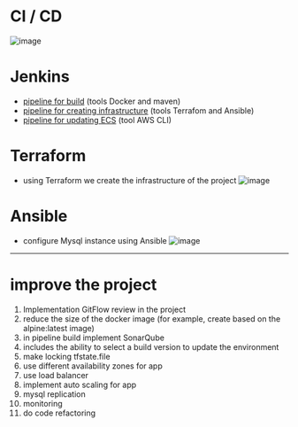 # CI / CD
![image](https://github.com/tsv1982/dddd/blob/main/infra.png "diagram of CI - CD")
# Jenkins 
  + [pipeline for build](https://github.com/tsv1982/infrastructure_petclinic/blob/main/JenkinsFile/Jenkinsfile_build "Jenkinsfile_build") (tools Docker and maven)
  + [pipeline for creating infrastructure](https://github.com/tsv1982/infrastructure_petclinic/blob/main/JenkinsFile/Jenkinsfile_infra "Jenkinsfile_infra") (tools Terrafom and Ansible)
  + [pipeline for updating ECS](https://github.com/tsv1982/infrastructure_petclinic/blob/main/JenkinsFile/Jenkinsfile_update "Jenkinsfile_update") (tool AWS CLI)
# Terraform
+ using Terraform we create the infrastructure of the project
![image](https://github.com/tsv1982/dddd/blob/main/terraform.png "diagram of terraform")
# Ansible
+ configure Mysql instance using Ansible
![image](https://github.com/tsv1982/dddd/blob/main/ansible.png "diagram of terraform")
---
# improve the project
1. Implementation GitFlow review in the project
2. reduce the size of the docker image (for example, create based on the alpine:latest image)
3. in pipeline build implement SonarQube
4. includes the ability to select a build version to update the environment
5. make locking tfstate.file
6. use different availability zones for app
7. use load balancer 
8. implement auto scaling for app
9. mysql replication
10. monitoring
11. do code refactoring
